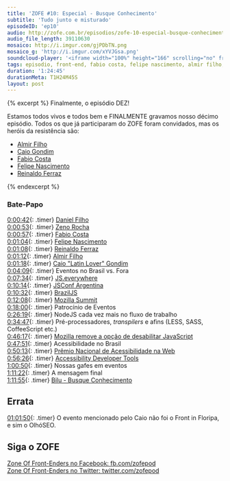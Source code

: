 ```yaml
---
title: 'ZOFE #10: Especial - Busque Conhecimento'
subtitle: 'Tudo junto e misturado'
episodeID: 'ep10'
audio: http://zofe.com.br/episodios/zofe-10-especial-busque-conhecimento
audio_file_length: 39110630
mosaico: http://i.imgur.com/gjPDbTN.png
mosaico_g: 'http://i.imgur.com/xYVJGsa.png'
soundcloud-player: '<iframe width="100%" height="166" scrolling="no" frameborder="no" src="https://w.soundcloud.com/player/?url=https%3A//api.soundcloud.com/tracks/155520702%3Fsecret_token%3Ds-newQ7&amp;color=ff5500&amp;auto_play=false&amp;hide_related=true&amp;show_artwork=true&amp;show_comments=false&amp;show_user=false&amp;show_reposts=false"></iframe>'
tags: episodio, front-end, fabio costa, felipe nascimento, almir filho, caio gondim, reinaldo ferraz, especial, bilu
duration: '1:24:45'
durationMeta: T1H24M45S
layout: post
---
```


{% excerpt %}
Finalmente, o episódio DEZ!

Estamos todos vivos e todos bem e FINALMENTE gravamos nosso décimo episódio. Todos os que já participaram do ZOFE foram convidados, mas os heróis da resistência são:

* [Almir Filho](http://almirfilho.com/)
* [Caio Gondim](http://caiogondim.com/)
* [Fabio Costa](https://github.com/fabiomcosta)
* [Felipe Nascimento](http://felipenmoura.org/)
* [Reinaldo Ferraz](http://www.reinaldoferraz.com.br/)

{% endexcerpt %}

### Bate-Papo

[0:00:42](#t=0h0m42s){: .timer} [Daniel Filho](http://twitter.com/danielfilho)<br>
[0:00:53](#t=0h0m53s){: .timer} [Zeno Rocha](http://zenorocha.com/)<br>
[0:00:57](#t=0h0m57s){: .timer} [Fabio Costa](https://github.com/fabiomcosta)<br>
[0:01:04](#t=0h1m4s){: .timer} [Felipe Nascimento](http://felipenmoura.org)<br>
[0:01:08](#t=0h1m8s){: .timer} [Reinaldo Ferraz](http://www.reinaldoferraz.com.br)<br>
[0:01:12](#t=0h1m12s){: .timer} [Almir Filho](http://almirfilho.com)<br>
[0:01:18](#t=0h1m18s){: .timer} [Caio "Latin Lover" Gondim](http://caiogondim.com)<br>
[0:04:09](#t=0h4m09s){: .timer} Eventos no Brasil vs. Fora<br>
[0:07:34](#t=0h7m34s){: .timer} [JS.everywhere](http://www.jseverywhere.org/)<br>
[0:10:14](#t=0h10m14s){: .timer} [JSConf Argentina](http://jsconf.com.ar/)<br>
[0:10:32](#t=0h10m32s){: .timer} [BrazilJS](http://braziljs.com.br/)<br>
[0:12:08](#t=0h12m08s){: .timer} [Mozilla Summit](http://summit.mozilla.org/)<br>
[0:18:00](#t=0h18m0s){: .timer} Patrocínio de Eventos<br>
[0:26:19](#t=0h26m19s){: .timer} NodeJS cada vez mais no fluxo de trabalho<br>
[0:34:47](#t=0h34m47s){: .timer} Pré-processadores, *transpilers* e afins (LESS, SASS, CoffeeScript etc.)<br>
[0:46:17](#t=0h46m17s){: .timer} [Mozilla remove a opção de desabilitar JavaScript](https://bugzilla.mozilla.org/show_bug.cgi?id=873709)<br>
[0:47:51](#t=0h47m51s){: .timer} Acessibilidade no Brasil<br>
[0:50:13](#t=0h50m13s){: .timer} [Prêmio Nacional de Acessibilidade na Web](http://premio.w3c.br/)<br>
[0:56:26](#t=0h56m26s){: .timer} [Accessibility Developer Tools](https://github.com/GoogleChrome/accessibility-developer-tools)<br>
[1:00:50](#t=1h0m50s){: .timer} Nossas gafes em eventos<br>
[1:11:22](#t=1h11m22s){: .timer} A mensagem final<br>
[1:11:55](#t=1h11m55s){: .timer} [Bilu - Busque Conhecimento](http://www.youtube.com/watch?v=GggUi3KQpLc)<br>


## Errata

[01:01:50](#t=1h01m50s){: .timer} O evento mencionado pelo Caio não foi o Front in Floripa, e sim o OlhóSEO.


## Siga o ZOFE

[Zone Of Front-Enders no Facebook: fb.com/zofepod](http://fb.com/zofepod/ "ZOFE no Facebook: fb.com/zofepod")<br>
[Zone Of Front-Enders no Twitter: twitter.com/zofepod](http://twitter.com/zofepod/ "ZOFE no Twitter")<br>
